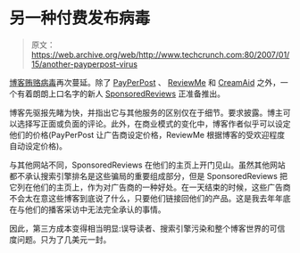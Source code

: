 # 另一种付费发布病毒 

> 原文：<https://web.archive.org/web/http://www.techcrunch.com:80/2007/01/15/another-payperpost-virus>

[](https://web.archive.org/web/20221126045847/http://www.sponsoredreviews.com/)[博客贿赂病毒](https://web.archive.org/web/20221126045847/http://www.beta.techcrunch.com/2006/10/12/the-payperpost-virus-spreads/)再次蔓延。除了 [PayPerPost](https://web.archive.org/web/20221126045847/http://www.beta.techcrunch.com/tag/payperpost) 、 [ReviewMe](https://web.archive.org/web/20221126045847/http://www.reviewme.com/) 和 [CreamAid](https://web.archive.org/web/20221126045847/http://www.creamaid.com/) 之外，一个有着朗朗上口名字的新人 [SponsoredReviews](https://web.archive.org/web/20221126045847/http://www.sponsoredreviews.com/) 正准备推出。

博客先驱报先睹为快，并指出它与其他服务的区别仅在于细节。要求披露。博主可以选择写正面或负面的评论。此外，在商业模式的变化中，博客作者似乎可以设定他们的价格(PayPerPost 让广告商设定价格，ReviewMe 根据博客的受欢迎程度自动设定价格)。

与其他网站不同，SponsoredReviews 在他们的主页上开门见山。虽然其他网站都不承认搜索引擎排名是这些骗局的重要组成部分，但是 SponsoredReviews 把它列在他们的主页上，作为对广告商的一种好处。在一天结束的时候，这些广告商不会太在意这些博客到底说了什么，只要他们链接回他们的产品。这是我去年年底在与他们的播客采访中无法完全承认的事情。

因此，第三方成本变得相当明显:误导读者、搜索引擎污染和整个博客世界的可信度问题。只为了几美元一封。